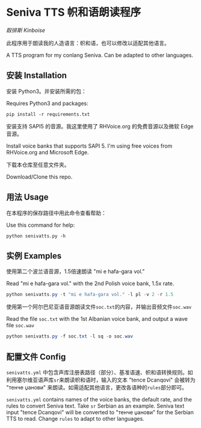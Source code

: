 # Seniva TTS 帜和语朗读程序

*臤徘斯 Kinboise*

此程序用于朗读我的人造语言：帜和语，也可以修改以适配其他语言。

A TTS program for my conlang Seniva. Can be adapted to other languages.

## 安装 Installation

安装 Python3。并安装所需的包：

Requires Python3 and packages:

```
pip install -r requirements.txt
```

安装支持 SAPI5 的音源。我这里使用了 RHVoice.org 的免费音源以及微软 Edge 音源。

Install voice banks that supports SAPI 5. I'm using free voices from RHVoice.org and Microsoft Edge.

下载本仓库至任意文件夹。

Download/Clone this repo.

## 用法 Usage

在本程序的保存路径中用此命令查看帮助：

Use this command for help:

```
python senivatts.py -h
```

## 实例 Examples

使用第二个波兰语音源，1.5倍速朗读 "mi e hafa-gara vol."

Read "mi e hafa-gara vol." with the 2nd Polish voice bank, 1.5x rate.

``` powershell
python senivatts.py -t "mi e hafa-gara vol." -l pl -v 2 -r 1.5
```

使用第一个阿尔巴尼亚语音源朗读文件`soc.txt`的内容，并输出音频文件`soc.wav`

Read the file `soc.txt` with the 1st Albanian voice bank, and output a wave file `soc.wav`

``` powershell
python senivatts.py -f soc.txt -l sq -o soc.wav
```

## 配置文件 Config

`senivatts.yml` 中包含声库注册表路径（部分）、基准语速、帜和语转换规则。如利用塞尔维亚语声库`sr`来朗读帜和语时，输入的文本 "tence Dcanqovi" 会被转为 "тенче џанови" 来朗读。如需适配其他语言，更改各语种的`rules`部分即可。

`senivatts.yml` contains names of the voice banks, the default rate, and the rules to convert Seniva text. Take `sr` Serbian as an example. Seniva text input "tence Dcanqovi" will be converted to "тенче џанови" for the Serbian TTS to read. Change `rules` to adapt to other languages.